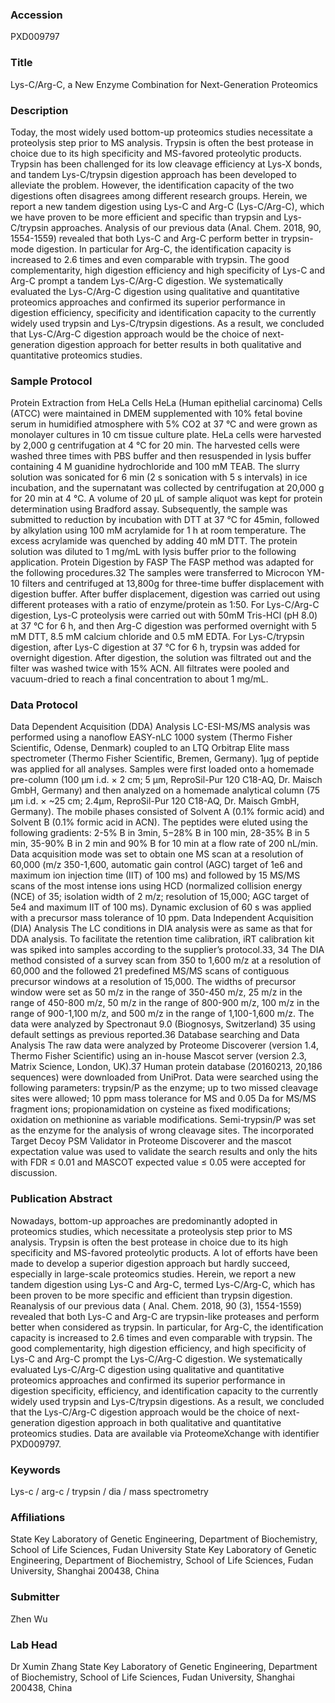 ### Accession
PXD009797

### Title
Lys-C/Arg-C, a New Enzyme Combination for Next-Generation Proteomics

### Description
Today, the most widely used bottom-up proteomics studies necessitate a proteolysis step prior to MS analysis. Trypsin is often the best protease in choice due to its high specificity and MS-favored proteolytic products. Trypsin has been challenged for its low cleavage efficiency at Lys-X bonds, and tandem Lys-C/trypsin digestion approach has been developed to alleviate the problem. However, the identification capacity of the two digestions often disagrees among different research groups. Herein, we report a new tandem digestion using Lys-C and Arg-C (Lys-C/Arg-C), which we have proven to be more efficient and specific than trypsin and Lys-C/trypsin approaches. Analysis of our previous data (Anal. Chem. 2018, 90, 1554-1559) revealed that both Lys-C and Arg-C perform better in trypsin-mode digestion. In particular for Arg-C, the identification capacity is increased to 2.6 times and even comparable with trypsin. The good complementarity, high digestion efficiency and high specificity of Lys-C and Arg-C prompt a tandem Lys-C/Arg-C digestion. We systematically evaluated the Lys-C/Arg-C digestion using qualitative and quantitative proteomics approaches and confirmed its superior performance in digestion efficiency, specificity and identification capacity to the currently widely used trypsin and Lys-C/trypsin digestions. As a result, we concluded that Lys-C/Arg-C digestion approach would be the choice of next-generation digestion approach for better results in both qualitative and quantitative proteomics studies.

### Sample Protocol
Protein Extraction from HeLa Cells HeLa (Human epithelial carcinoma) Cells (ATCC) were maintained in DMEM supplemented with 10% fetal bovine serum in humidified atmosphere with 5% CO2 at 37 °C and were grown as monolayer cultures in 10 cm tissue culture plate. HeLa cells were harvested by 2,000 g centrifugation at 4 °C for 20 min. The harvested cells were washed three times with PBS buffer and then resuspended in lysis buffer containing 4 M guanidine hydrochloride and 100 mM TEAB. The slurry solution was sonicated for 6 min (2 s sonication with 5 s intervals) in ice incubation, and the supernatant was collected by centrifugation at 20,000 g for 20 min at 4 °C. A volume of 20 μL of sample aliquot was kept for protein determination using Bradford assay. Subsequently, the sample was submitted to reduction by incubation with DTT at 37 °C for 45min, followed by alkylation using 100 mM acrylamide for 1 h at room temperature. The excess acrylamide was quenched by adding 40 mM DTT. The protein solution was diluted to 1 mg/mL with lysis buffer prior to the following application.  Protein Digestion by FASP The FASP method was adapted for the following procedures.32 The samples were transferred to Microcon YM-10 filters and centrifuged at 13,800g for three-time buffer displacement with digestion buffer. After buffer displacement, digestion was carried out using different proteases with a ratio of enzyme/protein as 1:50. For Lys-C/Arg-C digestion, Lys-C proteolysis were carried out with 50mM Tris-HCl (pH 8.0) at 37 °C for 6 h, and then Arg-C digestion was performed overnight with 5 mM DTT, 8.5 mM calcium chloride and 0.5 mM EDTA. For Lys-C/trypsin digestion, after Lys-C digestion at 37 °C for 6 h, trypsin was added for overnight digestion. After digestion, the solution was filtrated out and the filter was washed twice with 15% ACN. All filtrates were pooled and vacuum-dried to reach a final concentration to about 1 mg/mL.

### Data Protocol
Data Dependent Acquisition (DDA) Analysis LC-ESI-MS/MS analysis was performed using a nanoflow EASY-nLC 1000 system (Thermo Fisher Scientific, Odense, Denmark) coupled to an LTQ Orbitrap Elite mass spectrometer (Thermo Fisher Scientific, Bremen, Germany). 1μg of peptide was applied for all analyses. Samples were first loaded onto a homemade pre-column (100 μm i.d. × 2 cm; 5 μm, ReproSil-Pur 120 C18-AQ, Dr. Maisch GmbH, Germany) and then analyzed on a homemade analytical column (75 μm i.d. × ~25 cm; 2.4μm, ReproSil-Pur 120 C18-AQ, Dr. Maisch GmbH, Germany). The mobile phases consisted of Solvent A (0.1% formic acid) and Solvent B (0.1% formic acid in ACN). The peptides were eluted using the following gradients: 2-5% B in 3min, 5−28% B in 100 min, 28-35% B in 5 min, 35-90% B in 2 min and 90% B for 10 min at a flow rate of 200 nL/min. Data acquisition mode was set to obtain one MS scan at a resolution of 60,000 (m/z 350-1,600, automatic gain control (AGC) target of 1e6 and maximum ion injection time (IIT) of 100 ms) and followed by 15 MS/MS scans of the most intense ions using HCD (normalized collision energy (NCE) of 35; isolation width of 2 m/z; resolution of 15,000; AGC target of 5e4 and maximum IIT of 100 ms). Dynamic exclusion of 60 s was applied with a precursor mass tolerance of 10 ppm.  Data Independent Acquisition (DIA) Analysis The LC conditions in DIA analysis were as same as that for DDA analysis. To facilitate the retention time calibration, iRT calibration kit was spiked into samples according to the supplier’s protocol.33, 34 The DIA method consisted of a survey scan from 350 to 1,600 m/z at a resolution of 60,000 and the followed 21 predefined MS/MS scans of contiguous precursor windows at a resolution of 15,000. The widths of precursor window were set as 50 m/z in the range of 350-450 m/z, 25 m/z in the range of 450-800 m/z, 50 m/z in the range of 800-900 m/z, 100 m/z in the range of 900-1,100 m/z, and 500 m/z in the range of 1,100-1,600 m/z. The data were analyzed by Spectronaut 9.0 (Biognosys, Switzerland) 35 using default settings as previous reported.36  Database searching and Data Analysis The raw data were analyzed by Proteome Discoverer (version 1.4, Thermo Fisher Scientific) using an in-house Mascot server (version 2.3, Matrix Science, London, UK).37 Human protein database (20160213, 20,186 sequences) were downloaded from UniProt. Data were searched using the following parameters: trypsin/P as the enzyme; up to two missed cleavage sites were allowed; 10 ppm mass tolerance for MS and 0.05 Da for MS/MS fragment ions; propionamidation on cysteine as fixed modifications; oxidation on methionine as variable modifications. Semi-trypsin/P was set as the enzyme for the analysis of wrong cleavage sites. The incorporated Target Decoy PSM Validator in Proteome Discoverer and the mascot expectation value was used to validate the search results and only the hits with FDR ≤ 0.01 and MASCOT expected value ≤ 0.05 were accepted for discussion.

### Publication Abstract
Nowadays, bottom-up approaches are predominantly adopted in proteomics studies, which necessitate a proteolysis step prior to MS analysis. Trypsin is often the best protease in choice due to its high specificity and MS-favored proteolytic products. A lot of efforts have been made to develop a superior digestion approach but hardly succeed, especially in large-scale proteomics studies. Herein, we report a new tandem digestion using Lys-C and Arg-C, termed Lys-C/Arg-C, which has been proven to be more specific and efficient than trypsin digestion. Reanalysis of our previous data ( Anal. Chem. 2018, 90 (3), 1554-1559) revealed that both Lys-C and Arg-C are trypsin-like proteases and perform better when considered as trypsin. In particular, for Arg-C, the identification capacity is increased to 2.6 times and even comparable with trypsin. The good complementarity, high digestion efficiency, and high specificity of Lys-C and Arg-C prompt the Lys-C/Arg-C digestion. We systematically evaluated Lys-C/Arg-C digestion using qualitative and quantitative proteomics approaches and confirmed its superior performance in digestion specificity, efficiency, and identification capacity to the currently widely used trypsin and Lys-C/trypsin digestions. As a result, we concluded that the Lys-C/Arg-C digestion approach would be the choice of next-generation digestion approach in both qualitative and quantitative proteomics studies. Data are available via ProteomeXchange with identifier PXD009797.

### Keywords
Lys-c / arg-c / trypsin / dia / mass spectrometry

### Affiliations
State Key Laboratory of Genetic Engineering, Department of Biochemistry, School of Life Sciences, Fudan University
State Key Laboratory of Genetic Engineering, Department of Biochemistry, School of Life Sciences, Fudan University, Shanghai 200438, China

### Submitter
Zhen Wu

### Lab Head
Dr Xumin Zhang
State Key Laboratory of Genetic Engineering, Department of Biochemistry, School of Life Sciences, Fudan University, Shanghai 200438, China


